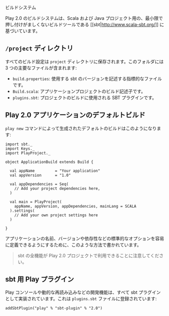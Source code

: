 <!-- translated -->
<!--
# The Build System
-->
ビルドシステム

<!--
The Play 2.0 build system is based on [[sbt|http://www.scala-sbt.org/]], a minimally non-intrusive build tool for Scala and Java projects.
-->
Play 2.0 のビルドシステムは、Scala および Java プロジェクト用の、最小限で押し付けがましくないビルドツールである [[sbt|http://www.scala-sbt.org/]] に基づいています。

<!--
## The `/project` directory
-->
## `/project` ディレクトリ

<!--
All the build configuration is stored in the `project` directory. This folder contains 3 main files:
-->
すべてのビルド設定は `project` ディレクトリに保存されます。このフォルダには 3 つの主要なファイルが含まれます:

<!--
- `build.properties`: This is a marker file that describes the sbt version used.
- `Build.scala`: This is the application project build description.
- `plugins.sbt`: SBT plugins used by the project build.
-->
- `build.properties`: 使用する sbt のバージョンを記述する指標的なファイルです。
- `Build.scala`: アプリケーションプロジェクトのビルド記述子です。
- `plugins.sbt`: プロジェクトのビルドに使用される SBT プラグインです。

<!--
## Default build for a Play 2.0 application
-->
## Play 2.0 アプリケーションのデフォルトビルド

<!--
The default build generated by the `play new` command looks like this:
-->
`play new` コマンドによって生成されたデフォルトのビルドはこのようになります:

```
import sbt._
import Keys._
import PlayProject._

object ApplicationBuild extends Build {

  val appName         = "Your application"
  val appVersion      = "1.0"

  val appDependencies = Seq(
    // Add your project dependencies here,
  )

  val main = PlayProject(
    appName, appVersion, appDependencies, mainLang = SCALA
  ).settings(
    // Add your own project settings here      
  )

}
```

<!--
It is written this way to make it easy to define standard options like application name, version and dependencies. 
-->
アプリケーションの名前、バージョンや依存性などの標準的なオプションを容易に定義できるようにするために、このような方法で書かれています。

<!--
> Note that every sbt feature is available in a Play 2.0 project. 
-->
> sbt の全機能が Play 2.0 プロジェクトで利用できることに注意してください。

<!--
## Play plugin for sbt
-->
## sbt 用 Play プラグイン

<!--
The Play console and all development features like live reloading are implemented via a sbt plugin. It is registred in the `plugins.sbt` file:
-->
Play コンソールや動的な再読み込みなどの開発機能は、すべて sbt プラグインとして実装されています。これは `plugins.sbt` ファイルに登録されています:

```
addSbtPlugin("play" % "sbt-plugin" % "2.0")
```